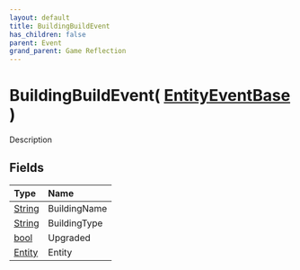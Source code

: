 ```yaml
---
layout: default
title: BuildingBuildEvent
has_children: false
parent: Event
grand_parent: Game Reflection
---
```

# BuildingBuildEvent( [ EntityEventBase ](/docs/game-reflection/events/entity_event_base) )
Description 

## Fields

| Type | Name |
|:-------------|:--------------|
| [String](/docs/game-reflection/components/string) | BuildingName |
| [String](/docs/game-reflection/components/string) | BuildingType |
| [bool](/docs/game-reflection/components/bool) | Upgraded |
| [Entity](/docs/game-reflection/classes/entity) | Entity |

